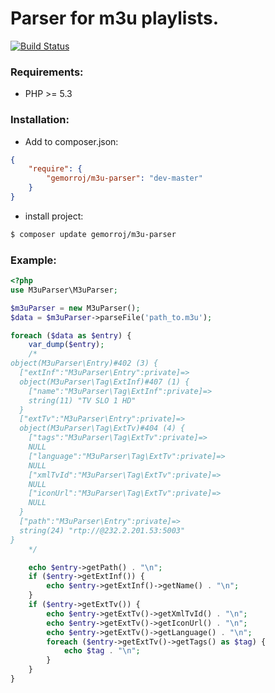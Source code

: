 # Parser for m3u playlists.

[![Build Status](https://secure.travis-ci.org/Gemorroj/M3uParser.png?branch=master)](https://travis-ci.org/Gemorroj/M3uParser)


### Requirements:

- PHP >= 5.3


### Installation:

- Add to composer.json:

```json
{
    "require": {
        "gemorroj/m3u-parser": "dev-master"
    }
}
```
- install project:

```bash
$ composer update gemorroj/m3u-parser
```


### Example:

```php
<?php
use M3uParser\M3uParser;

$m3uParser = new M3uParser();
$data = $m3uParser->parseFile('path_to.m3u');

foreach ($data as $entry) {
    var_dump($entry);
    /*
object(M3uParser\Entry)#402 (3) {
  ["extInf":"M3uParser\Entry":private]=>
  object(M3uParser\Tag\ExtInf)#407 (1) {
    ["name":"M3uParser\Tag\ExtInf":private]=>
    string(11) "TV SLO 1 HD"
  }
  ["extTv":"M3uParser\Entry":private]=>
  object(M3uParser\Tag\ExtTv)#404 (4) {
    ["tags":"M3uParser\Tag\ExtTv":private]=>
    NULL
    ["language":"M3uParser\Tag\ExtTv":private]=>
    NULL
    ["xmlTvId":"M3uParser\Tag\ExtTv":private]=>
    NULL
    ["iconUrl":"M3uParser\Tag\ExtTv":private]=>
    NULL
  }
  ["path":"M3uParser\Entry":private]=>
  string(24) "rtp://@232.2.201.53:5003"
}
    */

    echo $entry->getPath() . "\n";
    if ($entry->getExtInf()) {
        echo $entry->getExtInf()->getName() . "\n";
    }
    if ($entry->getExtTv()) {
        echo $entry->getExtTv()->getXmlTvId() . "\n";
        echo $entry->getExtTv()->getIconUrl() . "\n";
        echo $entry->getExtTv()->getLanguage() . "\n";
        foreach ($entry->getExtTv()->getTags() as $tag) {
            echo $tag . "\n";
        }
    }
}
```
